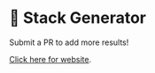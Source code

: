 # 🥞 Stack Generator

Submit a PR to add more results!

[Click here for website](https://ganderzz.github.io/Stack-Generator/).
